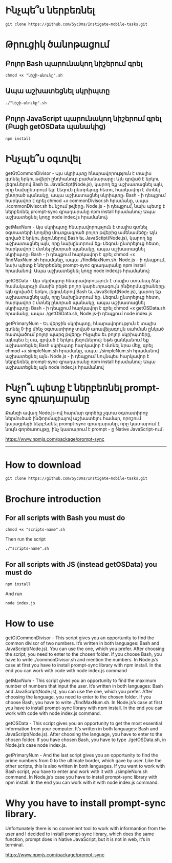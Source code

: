 # Ինչպե՞ս ներբեռնել
```
git clone https://github.com/Syc0ms/Instigate-mobile-tasks.git
```
# Թրուցիկ ծանոթացում

## Բոլոր Bash պարունակող նիշերում գրել 
```
chmod +x "նիշի-անունը".sh
```
## Ապա աշխատեցնել սկրիպտը
```
./"նիշի-անունը".sh
```

## Բոլոր JavaScript պարունակող նիշերում գրել (Բացի getOSData պանակից) 
```
npm install 
```
# Ինչպե՞ս օգտվել
getGtCommonDivisor - Այս սկրիպտը հնարավորություն է տալիս գտնել երկու թվերի ընդհանուր բաժանարարը։ Այն գրված է երկու լեզուներով Bash եւ JavaSctipt(Node.js), կարող եք աշխատացնել այն, որը նախընտրում եք։ Լեզուն ընտրելուց հետո, հարկավոր է մտնել ընտրած պանակը, ապա աշխատացնել սկրիպտը։ Bash - ի դեպքում հարկավոր է գրել chmod +x commonDivisor.sh հրամանը, ապա ․/commonDivisor.sh եւ նշում թվերը։ Node.js - ի դեպքում, նախ պետք է ներբեռնել prompt-sync գրադարանը npm install հրամանով։ Ապա աշխատեցնել կոդը node index.js հրամանով։

getMaxNum - Այս սկրիպտը հնարավորություն է տալիս գտնել օգտատերի կողմից մուտքագրած բոլոր թվերից ամենամեծը։ Այն գրված է երկու լեզուներով Bash եւ JavaSctipt(Node.js), կարող եք աշխատացնել այն, որը նախընտրում եք։ Լեզուն ընտրելուց հետո, հարկավոր է մտնել ընտրած պանակը, ապա աշխատացնել սկրիպտը։ Bash - ի դեպքում հարկավոր է գրել chmod +x findMaxNum.sh հրամանը, ապա ․/findMaxNum.sh։ Node.js - ի դեպքում, նախ պետք է ներբեռնել prompt-sync գրադարանը npm install հրամանով։ Ապա աշխատեցնել կոդը node index.js հրամանով։

getOSData - Այս սկրիպտը հնարավորություն է տալիս ստանալ ձեր համակարգչի մասին րեթե բոլոր կարեւորագույն ինֆորմացիաները։ Այն գրված է երկու լեզուներով Bash եւ JavaSctipt(Node.js), կարող եք աշխատացնել այն, որը նախընտրում եք։ Լեզուն ընտրելուց հետո, հարկավոր է մտնել ընտրած պանակը, ապա աշխատացնել սկրիպտը։ Bash - ի դեպքում հարկավոր է գրել chmod +x getOSData.sh հրամանը, ապա  ․/getOSData.sh, Node.js-ի դեպքում node index.js

getPrimaryNum - Եւ վերջին սկրիպտը, հնարավորություն է տալիս գտնել 0-ից մինչ օգտատիրոջ տված առավելագույն սահման ընկած հատվածում բոլոր պարզ թվերը։ Ինչպես եւ բոլոր սկրիպտերը, այնպես էլ սա, գրված է երկու լեզուներով։ Եթե ցանկանում եք աշխատեցնել Bash սկրիպտը հարկավոր է մտնել նրա մեջ, գրել chmod +x simpleNum.sh հրամանը, ապա  ./simpleNum.sh հրամանով աշխատեցնել այն։ Node.js - ի դեպքում նույնպես հարկավոր է ներբեռնել prompt-sync գրադարանը npm install հրամանով։ Ապա աշխատեցնել այն node index.js հրամանով

# Ինչո՞ւ պետք է ներբեռնել prompt-sync գրադարանը
Քանզի ավաղ Node.js-ով հարմար գործիք չգտա օգտատիրոջ ներմուծած ինֆորմացիայով աշխատելու համար, որոշում կայացրեցի ներբեռնել prompt-sync գրադարանը, որը կատարում է նույն գործառույթը, ինչ կատարում է prompt - ը Native JavaScript-ում։

https://www.npmjs.com/package/prompt-sync


---------------------------------------------------------------------------------------------------------------------------------------------------------

# How to download
```
git clone https://github.com/Syc0ms/Instigate-mobile-tasks.git
```

# Brochure introduction
## For all scripts with Bash you must do

```
chmod +x "scripts-name".sh
```
Then run the script
```
./"scripts-name".sh
```
## For all scripts with JS (instead getOSData) you must do
```
npm install
```
And run 
```
node index.js
```

# How to use

getGtCommonDivisor - This script gives you an opportunity to find the common divisor of two numbers. It’s written in both languages: Bash and JavaScript(Node.js). You can use the one, which you prefer. After choosing the script, you need to enter to the chosen folder. If you choose Bash, you have to write ./commonDivisor.sh and mention the numbers. In Node.js’s case at first you have to install prompt-sync library with npm install. In the end you can work with code with node index.js command

getMaxNum - This script gives you an opportunity to find the maximum number of numbers that input the user. It’s written in both languages: Bash and JavaScript(Node.js), you can use the one, which you prefer. After choosing the language, you need to enter to the chosen folder. If you choose Bash, you have to write ./findMaxNum.sh. In Node.js’s case at first you have to install prompt-sync library with npm install. In the end you can work with code with node index.js command.

getOSData - This script gives you an opportunity to get the most essential information from your computer. It’s written in both languages: Bash and JavaScript(Node.js). After choosing the language, you have to enter to the chosen folder.  If you have chosen Bash, you have to type ./getOSData.sh, in Node.js’s case node index.js.

getPrimaryNum - And the last script gives you an opportunity to find the prime numbers from 0 to the ultimate border, which gave by user. Like the other scripts, this is also written in both languages. If you want to work with Bash script, you have to enter and work with it with ./simpleNum.sh command. In Node.js’s case you have to install prompt-sync library with npm install. In the end you can work with it with node index.js command.

# Why you have to install prompt-sync library.

Unfortunately there is no convenient tool to work with informantion from the user and I decided to install prompt-sync library, which does the same function, prompt does in Native JavaScript, but it is not in web, it’s in terminal.

https://www.npmjs.com/package/prompt-sync
